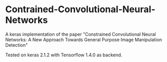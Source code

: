 # Contrained-Convolutional-Neural-Networks
A keras implementation of the paper "Constrained Convolutional Neural Networks: A New Approach Towards General Purpose Image Manipulation Detection"  

Tested on keras 2.1.2 with Tensorflow 1.4.0 as backend.


